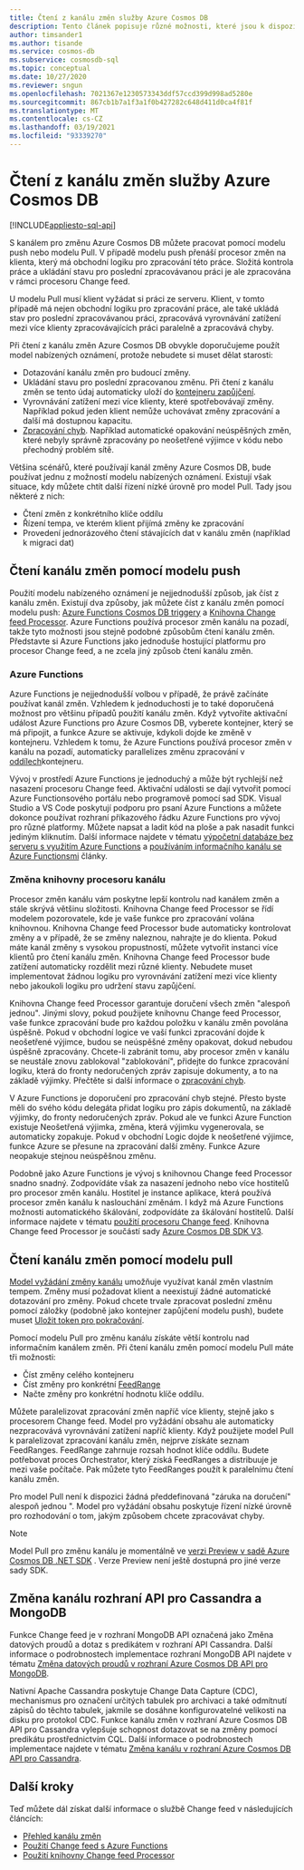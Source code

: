 ```yaml
---
title: Čtení z kanálu změn služby Azure Cosmos DB
description: Tento článek popisuje různé možnosti, které jsou k dispozici pro čtení a přístup k informačnímu kanálu změny v Azure Cosmos DB.
author: timsander1
ms.author: tisande
ms.service: cosmos-db
ms.subservice: cosmosdb-sql
ms.topic: conceptual
ms.date: 10/27/2020
ms.reviewer: sngun
ms.openlocfilehash: 7021367e1230573343ddf57ccd399d998ad5280e
ms.sourcegitcommit: 867cb1b7a1f3a1f0b427282c648d411d0ca4f81f
ms.translationtype: MT
ms.contentlocale: cs-CZ
ms.lasthandoff: 03/19/2021
ms.locfileid: "93339270"
---
```

# <a name="reading-azure-cosmos-db-change-feed"></a>Čtení z kanálu změn služby Azure Cosmos DB
[!INCLUDE[appliesto-sql-api](includes/appliesto-sql-api.md)]

S kanálem pro změnu Azure Cosmos DB můžete pracovat pomocí modelu push nebo modelu Pull. V případě modelu push přenáší procesor změn na klienta, který má obchodní logiku pro zpracování této práce. Složitá kontrola práce a ukládání stavu pro poslední zpracovávanou práci je ale zpracována v rámci procesoru Change feed.

U modelu Pull musí klient vyžádat si práci ze serveru. Klient, v tomto případě má nejen obchodní logiku pro zpracování práce, ale také ukládá stav pro poslední zpracovávanou práci, zpracovává vyrovnávání zatížení mezi více klienty zpracovávajících práci paralelně a zpracovává chyby.

Při čtení z kanálu změn Azure Cosmos DB obvykle doporučujeme použít model nabízených oznámení, protože nebudete si muset dělat starosti:

- Dotazování kanálu změn pro budoucí změny.
- Ukládání stavu pro poslední zpracovanou změnu. Při čtení z kanálu změn se tento údaj automaticky uloží do [kontejneru zapůjčení](change-feed-processor.md#components-of-the-change-feed-processor).
- Vyrovnávání zatížení mezi více klienty, které spotřebovávají změny. Například pokud jeden klient nemůže uchovávat změny zpracování a další má dostupnou kapacitu.
- [Zpracování chyb](change-feed-processor.md#error-handling). Například automatické opakování neúspěšných změn, které nebyly správně zpracovány po neošetřené výjimce v kódu nebo přechodný problém sítě.

Většina scénářů, které používají kanál změny Azure Cosmos DB, bude používat jednu z možností modelu nabízených oznámení. Existují však situace, kdy můžete chtít další řízení nízké úrovně pro model Pull. Tady jsou některé z nich:

- Čtení změn z konkrétního klíče oddílu
- Řízení tempa, ve kterém klient přijímá změny ke zpracování
- Provedení jednorázového čtení stávajících dat v kanálu změn (například k migraci dat)

## <a name="reading-change-feed-with-a-push-model"></a>Čtení kanálu změn pomocí modelu push

Použití modelu nabízeného oznámení je nejjednodušší způsob, jak číst z kanálu změn. Existují dva způsoby, jak můžete číst z kanálu změn pomocí modelu push: [Azure Functions Cosmos DB triggery](change-feed-functions.md) a [Knihovna Change feed Processor](change-feed-processor.md). Azure Functions používá procesor změn kanálu na pozadí, takže tyto možnosti jsou stejně podobné způsobům čtení kanálu změn. Představte si Azure Functions jako jednoduše hostující platformu pro procesor Change feed, a ne zcela jiný způsob čtení kanálu změn.

### <a name="azure-functions"></a>Azure Functions

Azure Functions je nejjednodušší volbou v případě, že právě začínáte používat kanál změn. Vzhledem k jednoduchosti je to také doporučená možnost pro většinu případů použití kanálu změn. Když vytvoříte aktivační událost Azure Functions pro Azure Cosmos DB, vyberete kontejner, který se má připojit, a funkce Azure se aktivuje, kdykoli dojde ke změně v kontejneru. Vzhledem k tomu, že Azure Functions používá procesor změn v kanálu na pozadí, automaticky parallelizes změnu zpracování v [oddílech](partitioning-overview.md)kontejneru.

Vývoj v prostředí Azure Functions je jednoduchý a může být rychlejší než nasazení procesoru Change feed. Aktivační události se dají vytvořit pomocí Azure Functionsového portálu nebo programově pomocí sad SDK. Visual Studio a VS Code poskytují podporu pro psaní Azure Functions a můžete dokonce používat rozhraní příkazového řádku Azure Functions pro vývoj pro různé platformy. Můžete napsat a ladit kód na ploše a pak nasadit funkci jediným kliknutím. Další informace najdete v tématu [výpočetní databáze bez serveru s využitím Azure Functions](serverless-computing-database.md) a [používáním informačního kanálu se Azure Functionsmi](change-feed-functions.md) články.

### <a name="change-feed-processor-library"></a>Změna knihovny procesoru kanálu

Procesor změn kanálu vám poskytne lepší kontrolu nad kanálem změn a stále skrývá většinu složitosti. Knihovna Change feed Processor se řídí modelem pozorovatele, kde je vaše funkce pro zpracování volána knihovnou. Knihovna Change feed Processor bude automaticky kontrolovat změny a v případě, že se změny naleznou, nahrajte je do klienta. Pokud máte kanál změny s vysokou propustností, můžete vytvořit instanci více klientů pro čtení kanálu změn. Knihovna Change feed Processor bude zatížení automaticky rozdělit mezi různé klienty. Nebudete muset implementovat žádnou logiku pro vyrovnávání zatížení mezi více klienty nebo jakoukoli logiku pro udržení stavu zapůjčení.

Knihovna Change feed Processor garantuje doručení všech změn "alespoň jednou". Jinými slovy, pokud použijete knihovnu Change feed Processor, vaše funkce zpracování bude pro každou položku v kanálu změn povolána úspěšně. Pokud v obchodní logice ve vaší funkci zpracování dojde k neošetřené výjimce, budou se neúspěšné změny opakovat, dokud nebudou úspěšně zpracovány. Chcete-li zabránit tomu, aby procesor změn v kanálu se neustále znovu zablokoval "zablokování", přidejte do funkce zpracování logiku, která do fronty nedoručených zpráv zapisuje dokumenty, a to na základě výjimky. Přečtěte si další informace o [zpracování chyb](change-feed-processor.md#error-handling).

V Azure Functions je doporučení pro zpracování chyb stejné. Přesto byste měli do svého kódu delegáta přidat logiku pro zápis dokumentů, na základě výjimky, do fronty nedoručených zpráv. Pokud ale ve funkci Azure Function existuje Neošetřená výjimka, změna, která výjimku vygenerovala, se automaticky zopakuje. Pokud v obchodní Logic dojde k neošetřené výjimce, funkce Azure se přesune na zpracování další změny. Funkce Azure neopakuje stejnou neúspěšnou změnu.

Podobně jako Azure Functions je vývoj s knihovnou Change feed Processor snadno snadný. Zodpovídáte však za nasazení jednoho nebo více hostitelů pro procesor změn kanálu. Hostitel je instance aplikace, která používá procesor změn kanálu k naslouchání změnám. I když má Azure Functions možnosti automatického škálování, zodpovídáte za škálování hostitelů. Další informace najdete v tématu [použití procesoru Change feed](change-feed-processor.md#dynamic-scaling). Knihovna Change feed Processor je součástí sady [Azure Cosmos DB SDK V3](https://github.com/Azure/azure-cosmos-dotnet-v3).

## <a name="reading-change-feed-with-a-pull-model"></a>Čtení kanálu změn pomocí modelu pull

[Model vyžádání změny kanálu](change-feed-pull-model.md) umožňuje využívat kanál změn vlastním tempem. Změny musí požadovat klient a neexistují žádné automatické dotazování pro změny. Pokud chcete trvale zpracovat poslední změnu pomocí záložky (podobně jako kontejner zapůjčení modelu push), budete muset [Uložit token pro pokračování](change-feed-pull-model.md#saving-continuation-tokens).

Pomocí modelu Pull pro změnu kanálu získáte větší kontrolu nad informačním kanálem změn. Při čtení kanálu změn pomocí modelu Pull máte tři možnosti:

- Číst změny celého kontejneru
- Číst změny pro konkrétní [FeedRange](change-feed-pull-model.md#using-feedrange-for-parallelization)
- Načte změny pro konkrétní hodnotu klíče oddílu.

Můžete paralelizovat zpracování změn napříč více klienty, stejně jako s procesorem Change feed. Model pro vyžádání obsahu ale automaticky nezpracovává vyrovnávání zatížení napříč klienty. Když použijete model Pull k paralelizovat zpracování kanálu změn, nejprve získáte seznam FeedRanges. FeedRange zahrnuje rozsah hodnot klíče oddílu. Budete potřebovat proces Orchestrator, který získá FeedRanges a distribuuje je mezi vaše počítače. Pak můžete tyto FeedRanges použít k paralelnímu čtení kanálu změn.

Pro model Pull není k dispozici žádná předdefinovaná "záruka na doručení" alespoň jednou ". Model pro vyžádání obsahu poskytuje řízení nízké úrovně pro rozhodování o tom, jakým způsobem chcete zpracovávat chyby.

> [!NOTE]
> Model Pull pro změnu kanálu je momentálně ve [verzi Preview v sadě Azure Cosmos DB .NET SDK](https://www.nuget.org/packages/Microsoft.Azure.Cosmos/3.15.0-preview) . Verze Preview není ještě dostupná pro jiné verze sady SDK.

## <a name="change-feed-in-apis-for-cassandra-and-mongodb"></a>Změna kanálu rozhraní API pro Cassandra a MongoDB

Funkce Change feed je v rozhraní MongoDB API označená jako Změna datových proudů a dotaz s predikátem v rozhraní API Cassandra. Další informace o podrobnostech implementace rozhraní MongoDB API najdete v tématu [Změna datových proudů v rozhraní Azure Cosmos DB API pro MongoDB](mongodb-change-streams.md).

Nativní Apache Cassandra poskytuje Change Data Capture (CDC), mechanismus pro označení určitých tabulek pro archivaci a také odmítnutí zápisů do těchto tabulek, jakmile se dosáhne konfigurovatelné velikosti na disku pro protokol CDC. Funkce kanálu změn v rozhraní Azure Cosmos DB API pro Cassandra vylepšuje schopnost dotazovat se na změny pomocí predikátu prostřednictvím CQL. Další informace o podrobnostech implementace najdete v tématu [Změna kanálu v rozhraní Azure Cosmos DB API pro Cassandra](cassandra-change-feed.md).

## <a name="next-steps"></a>Další kroky

Teď můžete dál získat další informace o službě Change feed v následujících článcích:

* [Přehled kanálu změn](change-feed.md)
* [Použití Change feed s Azure Functions](change-feed-functions.md)
* [Použití knihovny Change feed Processor](change-feed-processor.md)
